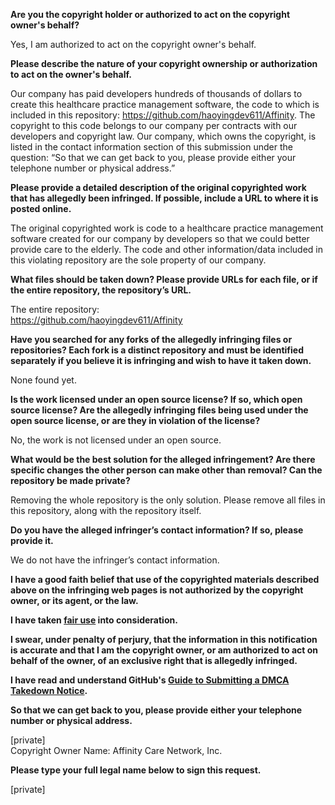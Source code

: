 **Are you the copyright holder or authorized to act on the copyright owner's behalf?**

Yes, I am authorized to act on the copyright owner's behalf.

**Please describe the nature of your copyright ownership or authorization to act on the owner's behalf.**

Our company has paid developers hundreds of thousands of dollars to create this healthcare practice management software, the code to which is included in this repository: https://github.com/haoyingdev611/Affinity.
The copyright to this code belongs to our company per contracts with our developers and copyright law. Our company, which owns the copyright, is listed in the contact information section of this submission under the question: “So that we can get back to you, please provide either your telephone number or physical address.”

**Please provide a detailed description of the original copyrighted work that has allegedly been infringed. If possible, include a URL to where it is posted online.**

The original copyrighted work is code to a healthcare practice management software created for our company by developers so that we could better provide care to the elderly. The code and other information/data included in this violating repository are the sole property of our company.

**What files should be taken down? Please provide URLs for each file, or if the entire repository, the repository’s URL.**

The entire repository:  
https://github.com/haoyingdev611/Affinity

**Have you searched for any forks of the allegedly infringing files or repositories? Each fork is a distinct repository and must be identified separately if you believe it is infringing and wish to have it taken down.**

None found yet.

**Is the work licensed under an open source license? If so, which open source license? Are the allegedly infringing files being used under the open source license, or are they in violation of the license?**

No, the work is not licensed under an open source.

**What would be the best solution for the alleged infringement? Are there specific changes the other person can make other than removal? Can the repository be made private?**

Removing the whole repository is the only solution. Please remove all files in this repository, along with the repository itself.

**Do you have the alleged infringer’s contact information? If so, please provide it.**

We do not have the infringer’s contact information.

**I have a good faith belief that use of the copyrighted materials described above on the infringing web pages is not authorized by the copyright owner, or its agent, or the law.**

**I have taken <a href="https://www.lumendatabase.org/topics/22">fair use</a> into consideration.**

**I swear, under penalty of perjury, that the information in this notification is accurate and that I am the copyright owner, or am authorized to act on behalf of the owner, of an exclusive right that is allegedly infringed.**

**I have read and understand GitHub's <a href="https://docs.github.com/articles/guide-to-submitting-a-dmca-takedown-notice/">Guide to Submitting a DMCA Takedown Notice</a>.**

**So that we can get back to you, please provide either your telephone number or physical address.**

[private]  
Copyright Owner Name: Affinity Care Network, Inc.

**Please type your full legal name below to sign this request.**

[private]
